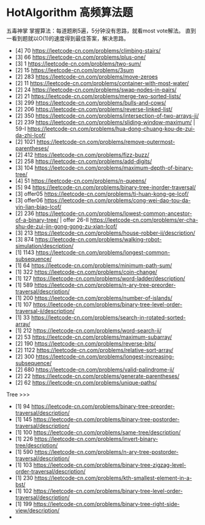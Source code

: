 # HotAlgorithm 高频算法题
五毒神掌 掌握算法：每道题刷5遍，5分钟没有思路，就看most vote解法。 直到一看到题就以O(1)的速度得到最佳答案，解决思路。
- [4] 70   https://leetcode-cn.com/problems/climbing-stairs/
- [3] 66   https://leetcode-cn.com/problems/plus-one/
- [3] 1    https://leetcode-cn.com/problems/two-sum/ 
- [2] 15   https://leetcode-cn.com/problems/3sum
- [2] 283  https://leetcode-cn.com/problems/move-zeroes
- [2] 11   https://leetcode-cn.com/problems/container-with-most-water/
- [2] 24   https://leetcode-cn.com/problems/swap-nodes-in-pairs/ 
- [2] 21   https://leetcode-cn.com/problems/merge-two-sorted-lists/
- [3] 299  https://leetcode-cn.com/problems/bulls-and-cows/ 
- [2] 206  https://leetcode-cn.com/problems/reverse-linked-list/
- [2] 350  https://leetcode-cn.com/problems/intersection-of-two-arrays-ii/
- [2] 239  https://leetcode-cn.com/problems/sliding-window-maximum/ | 59-I https://leetcode-cn.com/problems/hua-dong-chuang-kou-de-zui-da-zhi-lcof/ 
- [2] 1021 https://leetcode-cn.com/problems/remove-outermost-parentheses/ 
- [2] 412  https://leetcode-cn.com/problems/fizz-buzz/ 
- [2] 258  https://leetcode-cn.com/problems/add-digits/ 
- [3] 104  https://leetcode-cn.com/problems/maximum-depth-of-binary-tree/ 
- [4] 51   https://leetcode-cn.com/problems/n-queens/ 
- [5] 94   https://leetcode-cn.com/problems/binary-tree-inorder-traversal/
- [3] offer05 https://leetcode-cn.com/problems/ti-huan-kong-ge-lcof/
- [3] offer06 https://leetcode-cn.com/problems/cong-wei-dao-tou-da-yin-lian-biao-lcof/
- [2] 236 https://leetcode-cn.com/problems/lowest-common-ancestor-of-a-binary-tree/ | offer 26-II https://leetcode-cn.com/problems/er-cha-shu-de-zui-jin-gong-gong-zu-xian-lcof/
- [3] 213 https://leetcode-cn.com/problems/house-robber-ii/description/
- [3] 874 https://leetcode-cn.com/problems/walking-robot-simulation/description/ 
- [1] 1143 https://leetcode-cn.com/problems/longest-common-subsequence/ 
- [1] 64 https://leetcode-cn.com/problems/minimum-path-sum/ 
- [1] 322 https://leetcode-cn.com/problems/coin-change/ 
- [1] 127 https://leetcode-cn.com/problems/word-ladder/description/ 
- [1] 589 https://leetcode-cn.com/problems/n-ary-tree-preorder-traversal/description/ 
- [1] 200 https://leetcode-cn.com/problems/number-of-islands/ 
- [1] 107 https://leetcode-cn.com/problems/binary-tree-level-order-traversal-ii/description/
- [1] 33 https://leetcode-cn.com/problems/search-in-rotated-sorted-array/
- [1] 212 https://leetcode-cn.com/problems/word-search-ii/ 
- [2] 53 https://leetcode-cn.com/problems/maximum-subarray/ 
- [2] 190 https://leetcode-cn.com/problems/reverse-bits/
- [2] 1122 https://leetcode-cn.com/problems/relative-sort-array/ 
- [2] 300 https://leetcode-cn.com/problems/longest-increasing-subsequence/ 
- [2] 680 https://leetcode-cn.com/problems/valid-palindrome-ii/ 
- [2] 22 https://leetcode-cn.com/problems/generate-parentheses/
- [2] 62 https://leetcode-cn.com/problems/unique-paths/ 




Tree >>>
- [1] 94 https://leetcode-cn.com/problems/binary-tree-preorder-traversal/description/
- [1] 145 https://leetcode-cn.com/problems/binary-tree-postorder-traversal/description/
- [1] 100 https://leetcode-cn.com/problems/same-tree/description/
- [1] 226 https://leetcode-cn.com/problems/invert-binary-tree/description/
- [1] 590 https://leetcode-cn.com/problems/n-ary-tree-postorder-traversal/description/
- [1] 103 https://leetcode-cn.com/problems/binary-tree-zigzag-level-order-traversal/description/
- [1] 230 https://leetcode-cn.com/problems/kth-smallest-element-in-a-bst/
- [1] 102 https://leetcode-cn.com/problems/binary-tree-level-order-traversal/description/
- [1] 199 https://leetcode-cn.com/problems/binary-tree-right-side-view/description/
- 




